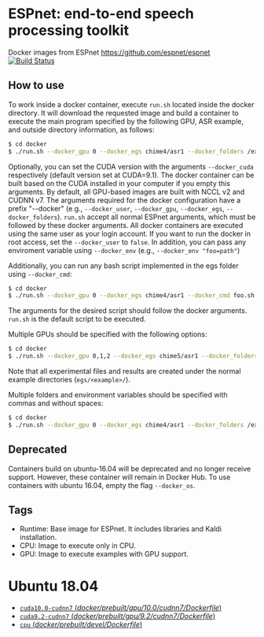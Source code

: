 # ESPnet: end-to-end speech processing toolkit

Docker images from ESPnet https://github.com/espnet/espnet [![Build Status](https://travis-ci.org/espnet/espnet.svg?branch=master)](https://travis-ci.org/espnet/espnet)

## How to use 

To work inside a docker container, execute `run.sh` located inside the docker directory.
It will download the requested image and build a container to execute the main program specified by the following GPU, ASR example, and outside directory information, as follows:
```sh
$ cd docker
$ ./run.sh --docker_gpu 0 --docker_egs chime4/asr1 --docker_folders /export/corpora4/CHiME4/CHiME3 --dlayers 1 --ngpu 1 
```
Optionally, you can set the CUDA version with the arguments `--docker_cuda` respectively (default version set at CUDA=9.1). The docker container can be built based on the CUDA installed in your computer if you empty this arguments.
By default, all GPU-based images are built with NCCL v2 and CUDNN v7. 
The arguments required for the docker configuration have a prefix "--docker" (e.g., `--docker_user`, `--docker_gpu`, `--docker_egs`, `--docker_folders`). `run.sh` accept all normal ESPnet arguments, which must be followed by these docker arguments.
All docker containers are executed using the same user as your login account. If you want to run the docker in root access, set the `--docker_user` to `false`. In addition, you can pass any enviroment variable using `--docker_env` (e.g., `--docker_env "foo=path"`)

Additionally, you can run any bash script implemented in the egs folder using `--docker_cmd`: 
```sh
$ cd docker
$ ./run.sh --docker_gpu 0 --docker_egs chime4/asr1 --docker_cmd foo.sh --arg_1 <arg_1> --arg_2 <arg_2>
```
The arguments for the desired script should follow the docker arguments. `run.sh` is the default script to be executed.

Multiple GPUs should be specified with the following options:
```sh
$ cd docker
$ ./run.sh --docker_gpu 0,1,2 --docker_egs chime5/asr1 --docker_folders /export/corpora4/CHiME5 --ngpu 3
```
Note that all experimental files and results are created under the normal example directories (`egs/<example>/`).

Multiple folders and environment variables should be specified with commas and without spaces:
```sh
$ cd docker
$ ./run.sh --docker_gpu 0 --docker_egs chime4/asr1 --docker_folders /export/corpus/CHiME4,/export/corpus/LDC/LDC93S6B,/export/corpus/LDC/LDC94S13B --docker_env "CHIME4_CORPUS=/export/corpus/CHiME4/CHiME3,WSJ0_CORPUS=/export/corpus/LDC/LDC93S6B,WSJ1_CORPUS=/export/corpus/LDC/LDC94S13B" --ngpu 1
```

## Deprecated

Containers build on ubuntu-16.04 will be deprecated and no longer receive support. However, these container will remain in Docker Hub.
To use containers with ubuntu 16.04, empty the flag `--docker_os`.

## Tags

- Runtime: Base image for ESPnet. It includes libraries and Kaldi installation.
- CPU: Image to execute only in CPU. 
- GPU: Image to execute examples with GPU support.

# Ubuntu 18.04
- [`cuda10.0-cudnn7` (*docker/prebuilt/gpu/10.0/cudnn7/Dockerfile*)](https://github.com/espnet/espnet/tree/master/docker/prebuilt/devel/gpu/10.0/cudnn7/Dockerfile)
- [`cuda9.2-cudnn7` (*docker/prebuilt/gpu/9.2/cudnn7/Dockerfile*)](https://github.com/espnet/espnet/tree/master/docker/prebuilt/devel/gpu/9.2/cudnn7/Dockerfile)
- [`cpu` (*docker/prebuilt/devel/Dockerfile*)](https://github.com/espnet/espnet/tree/master/docker/prebuilt/devel/Dockerfile)
